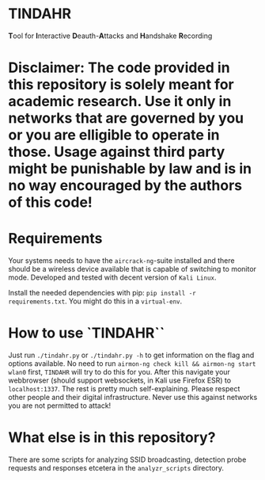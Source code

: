 # TINDAHR
**T**ool for **I**nteractive **D**eauth-**A**ttacks and **H**andshake **R**ecording

# Disclaimer: The code provided in this repository is solely meant for academic research. Use it only in networks that are governed by you or you are elligible to operate in those. Usage against third party might be punishable by law and is in no way encouraged by the authors of this code!

# Requirements
Your systems needs to have the `aircrack-ng`-suite installed and there should be a wireless device available that is capable of switching to monitor mode. Developed and tested with decent version of `Kali Linux`.

Install the needed dependencies with pip: `pip install -r requirements.txt`. You might do this in a `virtual-env`.

# How to use `TINDAHR``
Just run `./tindahr.py` or `./tindahr.py -h` to get information on the flag and options available. No need to run `airmon-ng check kill && airmon-ng start wlan0` first, `TINDAHR` will try to do this for you. After this navigate your webbrowser (should support websockets, in Kali use Firefox ESR) to `localhost:1337`. The rest is pretty much self-explaining. Please respect other people and their digital infrastructure. Never use this against networks you are not permitted to attack!

# What else is in this repository?
There are some scripts for analyzing SSID broadcasting, detection probe requests and responses etcetera in the `analyzr_scripts` directory.
